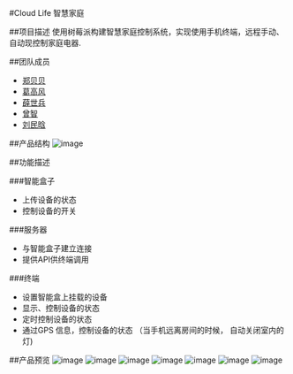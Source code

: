 #Cloud Life 智慧家庭

##项目描述
使用树莓派构建智慧家庭控制系统，实现使用手机终端，远程手动、自动现控制家庭电器.

##团队成员
* [郑贝贝](https://github.com/scugzbc)
* [葛高风](https://github.com/illden)
* [薛世兵](https://github.com/xueshibing)
* [曾智](https://github.com/cursorzz)
* [刘民晗](https://github.com/liujavamail)

##产品结构
![image](https://raw.githubusercontent.com/Shinetechchina/Hackathon2015/master/doc/images/0.jpg)

##功能描述

###智能盒子
* 上传设备的状态
* 控制设备的开关

###服务器
* 与智能盒子建立连接
* 提供API供终端调用

###终端
* 设置智能盒上挂载的设备
* 显示、控制设备的状态
* 定时控制设备的状态
* 通过GPS 信息，控制设备的状态  （当手机远离房间的时候， 自动关闭室内的灯)
  
##产品预览
![image](https://raw.githubusercontent.com/Shinetechchina/Hackathon2015/master/doc/images/1.png)
![image](https://raw.githubusercontent.com/Shinetechchina/Hackathon2015/master/doc/images/2.png)
![image](https://raw.githubusercontent.com/Shinetechchina/Hackathon2015/master/doc/images/3.png)
![image](https://raw.githubusercontent.com/Shinetechchina/Hackathon2015/master/doc/images/4.png)
![image](https://raw.githubusercontent.com/Shinetechchina/Hackathon2015/master/doc/images/5.png)
![image](https://raw.githubusercontent.com/Shinetechchina/Hackathon2015/master/doc/images/7.jpg)
![image](https://raw.githubusercontent.com/Shinetechchina/Hackathon2015/master/doc/images/6.jpg)
